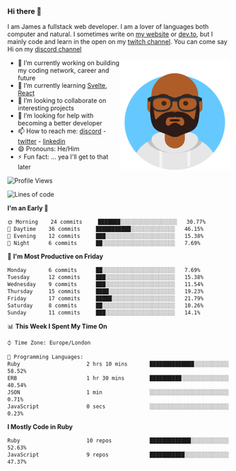 ### Hi there 👋

I am James a fullstack web developer. I am a lover of languages both computer and natural. I sometimes write on [my website](https://jdhall.dev) or [dev.to](https://dev.to/zefur), but I mainly code and learn in the open on my [twitch channel](https://www.twitch.com/jozuhito). You can come say Hi on my [discord channel](https://discord.gg/sWEHvsBw)



<img align="right" height="250" width="250"  src="/assets/avataaars.png" />

  

- 🔭 I’m currently working on building my coding network, career and future
- 🌱 I’m currently learning [Svelte](https://svelte.dev), [React](https://reactjs.org)
- 👯 I’m looking to collaborate on interesting projects
- 🤔 I’m looking for help with becoming a better developer
- 📫 How to reach me: [discord](https://discord.gg/sWEHvsBw)
                      - [twitter](twitter.com/zefur)
                      - [linkedin](https://linkedin.com/in/j-d-hall)
- 😄 Pronouns: He/Him
- ⚡ Fun fact: ... yea I'll get to that later

 
<!-- BLOG-POST-LIST:START -->

<!-- BLOG-POST-LIST:END -->

<!--START_SECTION:waka-->
![Profile Views](http://img.shields.io/badge/Profile%20Views-0-blue)

![Lines of code](https://img.shields.io/badge/From%20Hello%20World%20I%27ve%20Written-90220%20lines%20of%20code-blue)

**I'm an Early 🐤** 

```text
🌞 Morning    24 commits     ███████░░░░░░░░░░░░░░░░░░   30.77% 
🌆 Daytime    36 commits     ███████████░░░░░░░░░░░░░░   46.15% 
🌃 Evening    12 commits     ███░░░░░░░░░░░░░░░░░░░░░░   15.38% 
🌙 Night      6 commits      ██░░░░░░░░░░░░░░░░░░░░░░░   7.69%

```
📅 **I'm Most Productive on Friday** 

```text
Monday       6 commits      ██░░░░░░░░░░░░░░░░░░░░░░░   7.69% 
Tuesday      12 commits     ███░░░░░░░░░░░░░░░░░░░░░░   15.38% 
Wednesday    9 commits      ███░░░░░░░░░░░░░░░░░░░░░░   11.54% 
Thursday     15 commits     ████░░░░░░░░░░░░░░░░░░░░░   19.23% 
Friday       17 commits     █████░░░░░░░░░░░░░░░░░░░░   21.79% 
Saturday     8 commits      ██░░░░░░░░░░░░░░░░░░░░░░░   10.26% 
Sunday       11 commits     ███░░░░░░░░░░░░░░░░░░░░░░   14.1%

```


📊 **This Week I Spent My Time On** 

```text
⌚︎ Time Zone: Europe/London

💬 Programming Languages: 
Ruby                     2 hrs 10 mins       ██████████████░░░░░░░░░░░   58.52% 
ERB                      1 hr 30 mins        ██████████░░░░░░░░░░░░░░░   40.54% 
JSON                     1 min               ░░░░░░░░░░░░░░░░░░░░░░░░░   0.71% 
JavaScript               0 secs              ░░░░░░░░░░░░░░░░░░░░░░░░░   0.23%

```

**I Mostly Code in Ruby** 

```text
Ruby                     10 repos            █████████████░░░░░░░░░░░░   52.63% 
JavaScript               9 repos             ███████████░░░░░░░░░░░░░░   47.37%

```



<!--END_SECTION:waka-->
